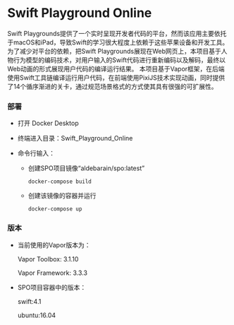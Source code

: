 # Swift Playground Online

Swift Playgrounds提供了一个实时呈现开发者代码的平台，然而该应用主要依托于macOS和iPad，导致Swift的学习很大程度上依赖于这些苹果设备和开发工具。
为了减少对平台的依赖，把Swift Playgrounds展现在Web网页上，本项目基于人物行为模型的编码技术，对用户输入的Swift代码进行重新编码以及解码，最终以Web动画的形式展现用户代码的编译运行结果。
本项目基于Vapor框架，在后端使用Swift工具链编译运行用户代码，在前端使用PixiJS技术实现动画，同时提供了14个循序渐进的关卡，通过规范场景格式的方式使其具有很强的可扩展性。

### 部署

- 打开 Docker Desktop

- 终端进入目录：Swift_Playground_Online

- 命令行输入：

  - 创建SPO项目镜像“aldebarain/spo:latest”

    `docker-compose build`  

  - 创建该镜像的容器并运行

    `docker-compose up` 


### 版本

- 当前使用的Vapor版本为：

  Vapor Toolbox: 3.1.10

  Vapor Framework: 3.3.3

- SPO项目容器中的版本：

  swift:4.1

  ubuntu:16.04

